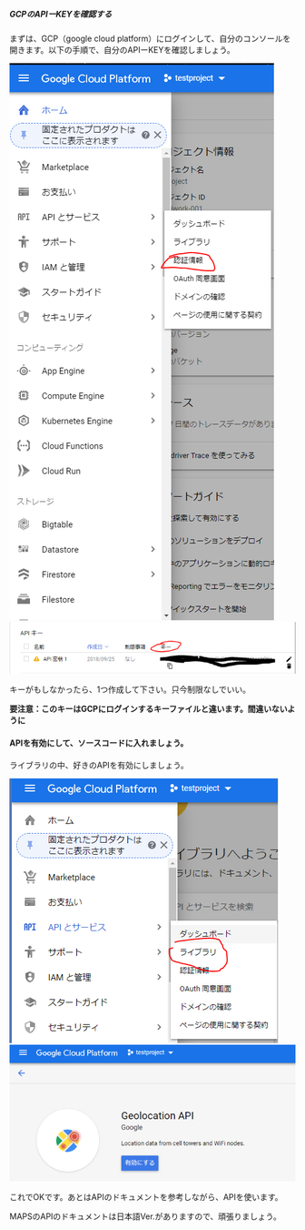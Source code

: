 ##### GCPのAPIーKEYを確認する
まずは、GCP（google cloud platform）にログインして、自分のコンソールを開きます。以下の手順で、自分のAPIーKEYを確認しましょう。


![cut1](https://github.com/gusya-soc/gcp-api/blob/master/img/cut_1.png "cut1")
![cut2](https://github.com/gusya-soc/gcp-api/blob/master/img/cut_2.PNG "cut2")



キーがもしなかったら、1つ作成して下さい。只今制限なしでいい。

**要注意：このキーはGCPにログインするキーファイルと違います。間違いないように**

#### APIを有効にして、ソースコードに入れましょう。
ライブラリの中、好きのAPIを有効にしましょう。


![cut3](https://github.com/gusya-soc/gcp-api/blob/master/img/cut_3.PNG "cut3")
![ｃ](https://github.com/gusya-soc/gcp-api/blob/master/img/cut_4.PNG "ｃ")

これでOKです。あとはAPIのドキュメントを参考しながら、APIを使います。



MAPSのAPIのドキュメントは日本語Ver.がありますので、頑張りましょう。
